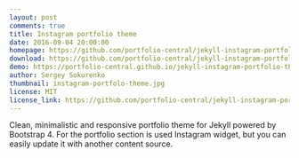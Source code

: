 ```yaml
---
layout: post
comments: true
title: Instagram portfolio theme
date: 2016-09-04 20:00:00
homepage: https://github.com/portfolio-central/jekyll-instagram-portfolio-theme
download: https://github.com/portfolio-central/jekyll-instagram-portfolio-theme/archive/gh-pages.zip
demo: https://portfolio-central.github.io/jekyll-instagram-portfolio-theme/
author: Sergey Sokurenko
thumbnail: instagram-portfolo-theme.jpg
license: MIT
license_link: https://github.com/portfolio-central/jekyll-instagram-portfolio-theme/blob/gh-pages/LICENSE.md
---
```


Clean, minimalistic and responsive portfolio theme for Jekyll powered by Bootstrap 4. For the portfolio section is used Instagram widget, but you can easily update it with another content source.
